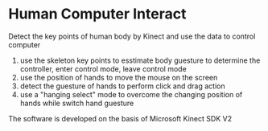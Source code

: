 # Human Computer Interact
Detect the key points of human body by Kinect and use the data to control computer  
1. use the skeleton key points to esstimate body guesture to determine the controller, enter control mode, leave control mode  
2. use the position of hands to move the mouse on the screen  
3. detect the guesture of hands to perform click and drag action  
4. use a "hanging select" mode to overcome the changing position of hands while switch hand guesture  

The software is developed on the basis of Microsoft Kinect SDK V2
